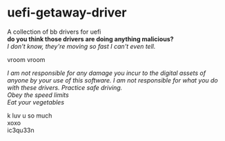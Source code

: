 # uefi-getaway-driver   
  
A collection of bb drivers for uefi  
**do you think those drivers are doing anything malicious?**  
*I don't know, they're moving so fast I can't even tell.*   
  
vroom vroom  


*I am not responsible for any damage you incur to the digital assets of anyone by your use of this software. I am not responsible for what you do with these drivers. Practice safe driving.   
Obey the speed limits   
Eat your vegetables*   
     
k luv u so much    
xoxo     
ic3qu33n    
